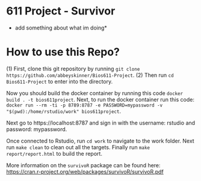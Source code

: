 611 Project - Survivor 
==================

* add something about what im doing*


# How to use this Repo?

(1) First, clone this git repository by running `git clone https://github.com/abbeyskinner/Bios611-Project`.
(2) Then run `cd Bios611-Project` to enter into the directory.

Now you should build the docker container by running this code `docker build . -t bios611project`.
Next, to run the docker container run this code: 
`docker run --rm -ti -p 8789:8787 -e PASSWORD=mypassword -v "$(pwd):/home/rstudio/work" bios611project`.

Next go to https://localhost:8787 and sign in with the username: rstudio and password: mypassword.

Once connected to Rstudio, run `cd work` to navigate to the work folder.
Next run `make clean` to clean out all the targets.
Finally run `make report/report.html` to build the report.

More information on the `survivoR` package can be found here: https://cran.r-project.org/web/packages/survivoR/survivoR.pdf 









